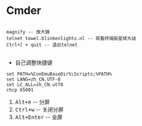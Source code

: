 # Cmder

##

```
magnify -- 放大镜
telnet towel.blinkenlights.nl -- 观看终端版星球大战
Ctrl+[ + quit -- 退出telnet

```

##

* 自己调整快捷键

```Setting
set PATH=%ConEmuBaseDir%\Scripts;%PATH%
set LANG=zh_CN.UTF-8
set LC_ALL=zh_CN.utf8
chcp 65001
```

1. <kbd>Alt+e</kbd> -- 分屏
2. <kbd>Ctrl+w</kbd> -- 关闭分屏
3. <kbd>Alt+Enter</kbd> -- 全屏